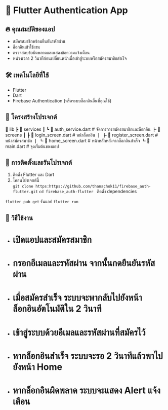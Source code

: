 # 📱 Flutter Authentication App

## 🔥 คุณสมบัติของแอป
- สมัครสมาชิกพร้อมยืนยันรหัสผ่าน
- ล็อกอินเข้าใช้งาน
- ตรวจสอบข้อผิดพลาดและแสดงข้อความแจ้งเตือน
- หน่วงเวลา 2 วินาทีก่อนเปลี่ยนหน้าเมื่อเข้าสู่ระบบหรือสมัครสมาชิกสำเร็จ

## 🛠 เทคโนโลยีที่ใช้
- Flutter
- Dart
- Firebase Authentication (หรือระบบล็อกอินอื่นที่คุณใช้)

## 📂 โครงสร้างโปรเจกต์
📂 lib
┣ 📂 services
┃ ┗ 📜 auth_service.dart # จัดการการสมัครสมาชิกและล็อกอิน
┣ 📂 screens
┃ ┣ 📜 login_screen.dart # หน้าล็อกอิน
┃ ┣ 📜 register_screen.dart # หน้าสมัครสมาชิก
┃ ┗ 📜 home_screen.dart # หน้าหลักหลังจากล็อกอินสำเร็จ
┗ 📜 main.dart # จุดเริ่มต้นของแอป

## 🚀 การติดตั้งและรันโปรเจกต์
1. ติดตั้ง Flutter และ Dart  
2. โคลนโปรเจกต์นี้  
```git clone https:https://github.com/thanachok11/firebase_auth-flutter.git```
```cd firebase_auth-flutter ```
ติดตั้ง dependencies

```flutter pub get```
รันแอป
```flutter run ```
## 📝 วิธีใช้งาน
- # เปิดแอปและสมัครสมาชิก
- # กรอกอีเมลและรหัสผ่าน จากนั้นกดยืนยันรหัสผ่าน
- # เมื่อสมัครสำเร็จ ระบบจะพากลับไปยังหน้าล็อกอินอัตโนมัติใน 2 วินาที
- # เข้าสู่ระบบด้วยอีเมลและรหัสผ่านที่สมัครไว้
- # หากล็อกอินสำเร็จ ระบบจะรอ 2 วินาทีแล้วพาไปยังหน้า Home
- # หากล็อกอินผิดพลาด ระบบจะแสดง Alert แจ้งเตือน